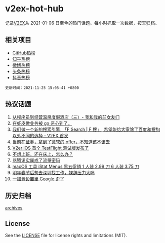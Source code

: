 # v2ex-hot-hub

 记录[V2EX](https://www.v2ex.com/)从 2021-01-06 日至今的热门话题。每小时抓取一次数据，按天[归档](archives)。
 
 ## 相关项目

- [GitHub热榜](https://github.com/snaildev/github-hot-hub)
- [知乎热榜](https://github.com/snaildev/zhihu-hot-hub)
- [微博热榜](https://github.com/snaildev/weibo-hot-hub)
- [头条热榜](https://github.com/snaildev/toutiao-hot-hub)
- [抖音热榜](https://github.com/snaildev/douyin-hot-hub)


 `更新时间：2021-11-25 15:05:41 +0800`

## 热议话题

1. [从程序员到经营温泉度假酒店（三）- 我和我的前女友们](https://www.v2ex.com/t/817810)
1. [在虾皮做业务被 go 恶心到了。](https://www.v2ex.com/t/817707)
1. [我们做一个新的搜索引擎, 「F Search | F 搜」, 希望能给大家除了百度和搜狗以外不同的选择 - V2EX 首发](https://www.v2ex.com/t/817678)
1. [当前在证券，拿到了微软的 offer，不知道该不该去](https://www.v2ex.com/t/817697)
1. [V2er iOS 首个 TestFlight 测试版发布了](https://www.v2ex.com/t/817735)
1. [不想上班，还在床上，怎么办？](https://www.v2ex.com/t/817798)
1. [骂腾讯实属成了流量密码](https://www.v2ex.com/t/817881)
1. [macOS 工具 iStat Menus 黑五促销 1 人装 2.99 刀 6 人装 3.75 刀](https://www.v2ex.com/t/817720)
1. [明年春节后想去深圳找工作，裸辞压力大吗](https://www.v2ex.com/t/817751)
1. [一加氧设置里 Google 歪了](https://www.v2ex.com/t/817710)

## 历史归档

[archives](archives)

## License

See the [LICENSE](LICENSE) file for license rights and limitations (MIT).

